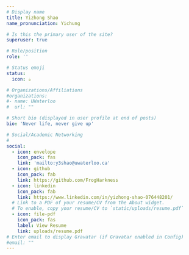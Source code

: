 ```yaml
---
# Display name
title: Yizhong Shao
name_pronunciation: Yichung

# Is this the primary user of the site?
superuser: true

# Role/position
role: ''

# Status emoji
status:
  icon: ☕️

# Organizations/Affiliations
#organizations:
#- name: UWaterloo
#  url: ""

# Short bio (displayed in user profile at end of posts)
bio: 'Never life, never give up'

# Social/Academic Networking
# 
social:
  - icon: envelope
    icon_pack: fas
    link: 'mailto:y3shao@uwaterloo.ca'
  - icon: github
    icon_pack: fab
    link: https://github.com/FrogHarkness
  - icon: linkedin
    icon_pack: fab
    link: https://www.linkedin.com/in/yizhong-shao-076448201/
  # Link to a PDF of your resume/CV from the About widget.
  # To enable, copy your resume/CV to `static/uploads/resume.pdf`
  - icon: file-pdf
    icon_pack: fas
    label: View Resume
    link: uploads/resume.pdf
# Enter email to display Gravatar (if Gravatar enabled in Config)
#email: ""
---
```

